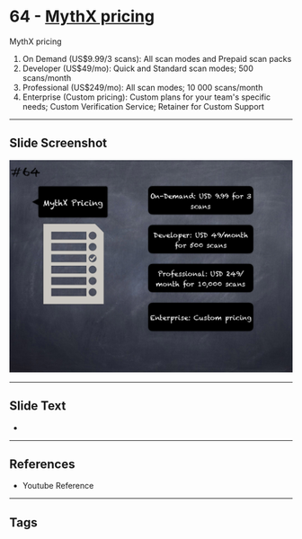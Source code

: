 
# 64 - [MythX pricing](./MythX%20pricing.md)

MythX pricing


1.  On Demand (US$9.99/3 scans): All scan modes and Prepaid scan packs
2.  Developer (US$49/mo): Quick and Standard scan modes; 500 scans/month
3.  Professional (US$249/mo): All scan modes; 10 000 scans/month
4.  Enterprise (Custom pricing): Custom plans for your team's specific needs; Custom Verification Service; Retainer for Custom Support


___
## Slide Screenshot
![064.png](../../images/6.Audit%20Techniques%20and%20Tools%20101/064.png)
___
## Slide Text
- 
___
## References
- Youtube Reference
___
## Tags
